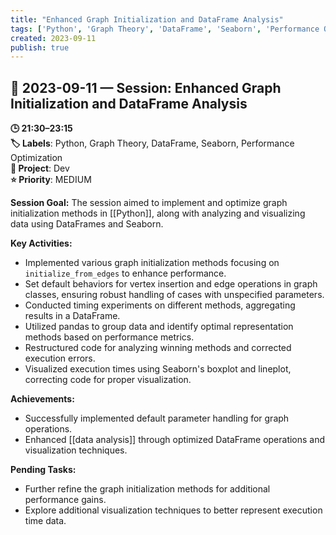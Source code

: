 ```yaml
---
title: "Enhanced Graph Initialization and DataFrame Analysis"
tags: ['Python', 'Graph Theory', 'DataFrame', 'Seaborn', 'Performance Optimization']
created: 2023-09-11
publish: true
---
```


## 📅 2023-09-11 — Session: Enhanced Graph Initialization and DataFrame Analysis

**🕒 21:30–23:15**  
**🏷️ Labels**: Python, Graph Theory, DataFrame, Seaborn, Performance Optimization  
**📂 Project**: Dev  
**⭐ Priority**: MEDIUM  


**Session Goal:**
The session aimed to implement and optimize graph initialization methods in [[Python]], along with analyzing and visualizing data using DataFrames and Seaborn.

**Key Activities:**
- Implemented various graph initialization methods focusing on `initialize_from_edges` to enhance performance.
- Set default behaviors for vertex insertion and edge operations in graph classes, ensuring robust handling of cases with unspecified parameters.
- Conducted timing experiments on different methods, aggregating results in a DataFrame.
- Utilized pandas to group data and identify optimal representation methods based on performance metrics.
- Restructured code for analyzing winning methods and corrected execution errors.
- Visualized execution times using Seaborn's boxplot and lineplot, correcting code for proper visualization.

**Achievements:**
- Successfully implemented default parameter handling for graph operations.
- Enhanced [[data analysis]] through optimized DataFrame operations and visualization techniques.

**Pending Tasks:**
- Further refine the graph initialization methods for additional performance gains.
- Explore additional visualization techniques to better represent execution time data.
